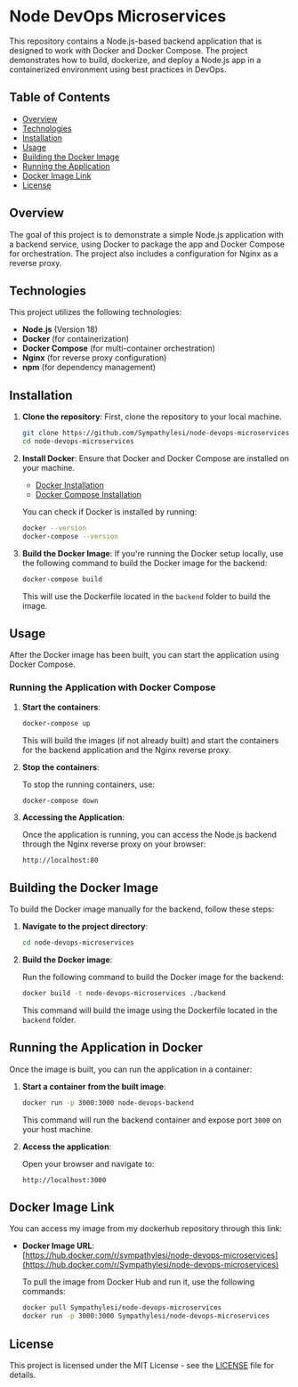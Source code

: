 # Node DevOps Microservices

This repository contains a Node.js-based backend application that is designed to work with Docker and Docker Compose. The project demonstrates how to build, dockerize, and deploy a Node.js app in a containerized environment using best practices in DevOps.

## Table of Contents

- [Overview](#overview)
- [Technologies](#technologies)
- [Installation](#installation)
- [Usage](#usage)
- [Building the Docker Image](#building-the-docker-image)
- [Running the Application](#running-the-application)
- [Docker Image Link](#docker-image-link)
- [License](#license)

## Overview

The goal of this project is to demonstrate a simple Node.js application with a backend service, using Docker to package the app and Docker Compose for orchestration. The project also includes a configuration for Nginx as a reverse proxy.

## Technologies

This project utilizes the following technologies:

- **Node.js** (Version 18)
- **Docker** (for containerization)
- **Docker Compose** (for multi-container orchestration)
- **Nginx** (for reverse proxy configuration)
- **npm** (for dependency management)

## Installation

1. **Clone the repository**:
   First, clone the repository to your local machine.

   ```bash
   git clone https://github.com/Sympathylesi/node-devops-microservices.git
   cd node-devops-microservices

2. **Install Docker**:
   Ensure that Docker and Docker Compose are installed on your machine.

   - [Docker Installation](https://docs.docker.com/get-docker/)
   - [Docker Compose Installation](https://docs.docker.com/compose/install/)

   You can check if Docker is installed by running:

   ```bash
   docker --version
   docker-compose --version
   ```

3. **Build the Docker Image**:
   If you're running the Docker setup locally, use the following command to build the Docker image for the backend:

   ```bash
   docker-compose build
   ```

   This will use the Dockerfile located in the `backend` folder to build the image.

## Usage

After the Docker image has been built, you can start the application using Docker Compose.

### Running the Application with Docker Compose

1. **Start the containers**:

   ```bash
   docker-compose up
   ```

   This will build the images (if not already built) and start the containers for the backend application and the Nginx reverse proxy.

2. **Stop the containers**:

   To stop the running containers, use:

   ```bash
   docker-compose down
   ```

3. **Accessing the Application**:

   Once the application is running, you can access the Node.js backend through the Nginx reverse proxy on your browser:

   ```
   http://localhost:80
   ```

## Building the Docker Image

To build the Docker image manually for the backend, follow these steps:

1. **Navigate to the project directory**:

   ```bash
   cd node-devops-microservices
   ```

2. **Build the Docker image**:

   Run the following command to build the Docker image for the backend:

   ```bash
   docker build -t node-devops-microservices ./backend
   ```

   This command will build the image using the Dockerfile located in the `backend` folder.

## Running the Application in Docker

Once the image is built, you can run the application in a container:

1. **Start a container from the built image**:

   ```bash
   docker run -p 3000:3000 node-devops-backend
   ```

   This command will run the backend container and expose port `3000` on your host machine.

2. **Access the application**:

   Open your browser and navigate to:

   ```
   http://localhost:3000
   ```

## Docker Image Link

You can access my image from my dockerhub repository through this link:

- **Docker Image URL**:  
  [https://hub.docker.com/r/sympathylesi/node-devops-microservices](https://hub.docker.com/r/Sympathylesi/node-devops-microservices)


   To pull the image from Docker Hub and run it, use the following commands:

   ```bash
   docker pull Sympathylesi/node-devops-microservices
   docker run -p 3000:3000 Sympathylesi/node-devops-microservices
   ```

## License

This project is licensed under the MIT License - see the [LICENSE](LICENSE) file for details.
